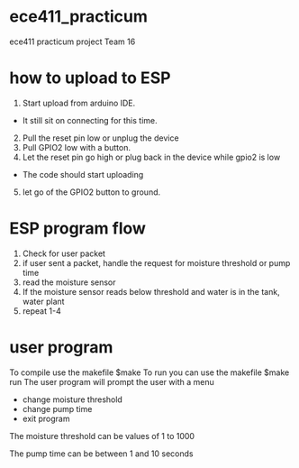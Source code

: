 # ece411_practicum
ece411 practicum project Team 16

# how to upload to ESP
1. Start upload from arduino IDE.
  - It still sit on connecting for this time.
2. Pull the reset pin low or unplug the device
3. Pull GPIO2 low with a button.
4. Let the reset pin go high or plug back in the device while gpio2 is low
  - The code should start uploading
5. let go of the GPIO2 button to ground.

# ESP program flow
1. Check for user packet
2. if user sent a packet, handle the request for moisture threshold or pump time
3. read the moisture sensor
4. If the moisture sensor reads below threshold and water is in the tank, water plant
5. repeat 1-4

# user program
To compile use the makefile $make
To run you can use the makefile $make run
The user program will prompt the user with a menu
  - change moisture threshold
  - change pump time
  - exit program
  
The moisture threshold can be values of 1 to 1000

The pump time can be between 1 and 10 seconds

